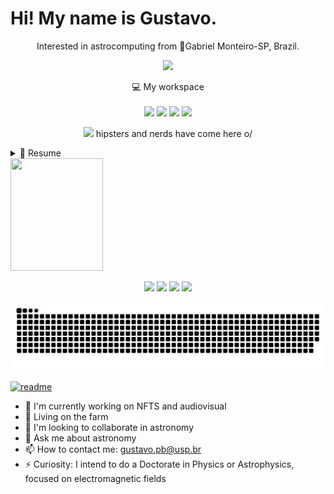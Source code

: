<h1> Hi! My name is Gustavo. </h1>
<p align='center'>
  Interested in astrocomputing from 📍Gabriel Monteiro-SP, Brazil.
</p>

<p align='center'>
  <a href="#"><img src="https://github-readme-stats.vercel.app/api?username=Gustavo-Pires&show_icons=true&count_private=true&theme=dark" width="350"></a>
</p>

<p align='center'>
  💻 My workspace<br/><br/>
  <img src="https://img.shields.io/badge/windows-%230078D6.svg?&style=for-the-badge&logo=windows&logoColor=white" />
  <img src="https://img.shields.io/badge/Intel-Core_i5_10th-0071C5?style=for-the-badge&logo=intel&logoColor=white" />
  <img src="https://img.shields.io/badge/RAM-16GB-%230071C5.svg?&style=for-the-badge&logoColor=white" />
  <img src="https://img.shields.io/badge/NVIDIA-GTX1650-76B900?style=for-the-badge&logo=nvidia&logoColor=white" />
</p>
<p align='center'>
  <a href="#"><img src="https://badges.pufler.dev/visits/Gustavo-Pires/Gustavo-Pires"></a> hipsters and nerds have come here o/
</p>

<details>
  <summary>📃 Resume</summary>

## Education

- 📖 **Bachelor's degree- Astronomy**\
📆 2021 - 2024\
📍 **University São Paulo-USP** - São Paulo, Brazil
  
 - 📖 **Bachelor's degree- Biological Sciences**\
📆 2021 - 2025\
📍 **UNINTER** -Araçatuba-SP, Brazil
</details>
<div>
  <img align="center" width="148" height="180" src="https://tenor.com/view/galaxy-knowledge-universe-gif-14282398">
</div>
 <br>
<div  align="center"> 
  <a href="https://www.youtube.com/channel/UCPdqbfWQShLCcBCr2bk2sPw" target="_blank"><img src="https://img.shields.io/badge/-Youtube-%23EA4335?style=for-the-badge&logo=youtube&logoColor=white" target="_blank"></a>
  <a href="https://www.instagram.com/gu_pires_14/"><img src="https://img.shields.io/badge/-Instagram-%23E4405F?style=for-the-badge&logo=instagram&logoColor=white" target="_blank"></a>
  <a href="https://twitter.com/Gu_pires_14" target="_blank"><img src="https://img.shields.io/badge/Twitter-1DA1F2?style=for-the-badge&logo=twitter&logoColor=white" target="_blank"></a>
  <a href="https://www.linkedin.com/in/gustavo-pires-bertaco-bertaco-5b1923127/" target="_blank"><img src="https://img.shields.io/badge/-LinkedIn-%230077B5?style=for-the-badge&logo=linkedin&logoColor=white" target="_blank"></a> 
 
  ![Snake animation](https://github.com/Gustavo-Pires/Gustavo-Pires/blob/output/github-contribution-grid-snake.svg)
 
</div>
 
[![readme](https://github-readme-stats.vercel.app/api/pin/?username=Gustavo-Pires&repo=Gustavo-Pires&theme=react)](https://github.com/Gustavo-Pires/Gustavo-Pires)


- 🔭 I'm currently working on NFTS and audiovisual
- 🌱 Living on the farm
- 👯 I'm looking to collaborate in astronomy
- 💬 Ask me about astronomy
- 📫 How to contact me: gustavo.pb@usp.br
- ⚡ Curiosity: I intend to do a Doctorate in Physics or Astrophysics, focused on electromagnetic fields
